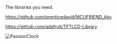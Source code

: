 The libraries you need.

https://github.com/prenticedavid/MCUFRIEND_kbv

https://github.com/adafruit/TFTLCD-Library

![PassionClock](https://user-images.githubusercontent.com/72438246/154018029-52449c38-eea2-45c2-8647-af7443ee5503.jpg)
